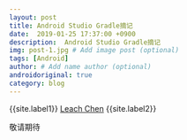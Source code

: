 ```yaml
---
layout: post
title: Android Studio Gradle摘记
date:  2019-01-25 17:37:00 +0900  
description:  Android Studio Gradle摘记
img: post-1.jpg # Add image post (optional)
tags: [Android]
author: # Add name author (optional)
androidoriginal: true
category: blog
---
```

{{site.label1}} <a href="https://github.com/leach-chen/leach-chen.github.io/" target="\_blank">Leach Chen</a> {{site.label2}}

敬请期待
